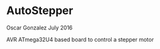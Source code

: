 AutoStepper
=========
Oscar Gonzalez July 2016

AVR ATmega32U4 based board to control a stepper motor
